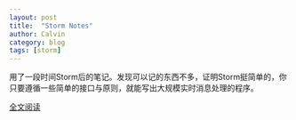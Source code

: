 ```yaml
---
layout: post
title:  "Storm Notes"
author: Calvin
category: blog
tags: [storm]
---
```


用了一段时间Storm后的笔记。发现可以记的东西不多，证明Storm挺简单的，你只要遵循一些简单的接口与原则，就能写出大规模实时消息处理的程序。

[全文阅读](http://calvin1978.blogcn.com/articles/stormnotes.html)
